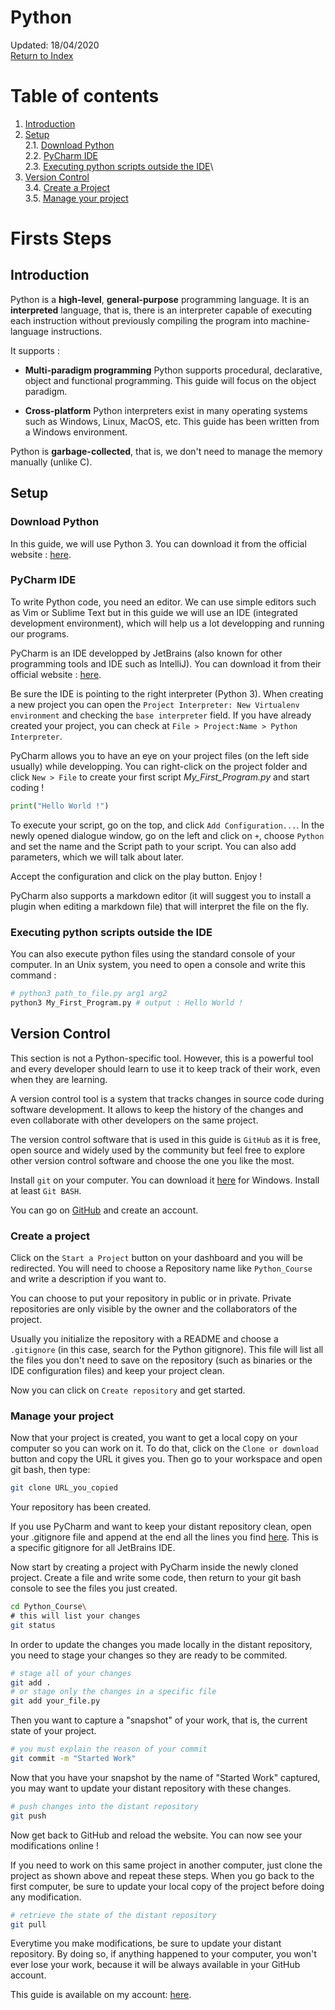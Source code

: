 Python
=========================
Updated: 18/04/2020\
[Return to Index](./00_python_index.md)

# Table of contents

1. [Introduction](#introduction)
2. [Setup](#setup)\
2.1. [Download Python](#download-python)\
2.2. [PyCharm IDE](#pycharm-ide)\
2.3. [Executing python scripts outside the IDE](#executing-python-scripts-outside-the-ide)\
3. [Version Control](#version-control)\
3.4. [Create a Project](#create-a-project)\
3.5. [Manage your project](#manage-your-project)

# Firsts Steps

## Introduction

Python is a **high-level**, **general-purpose** programming language. It is an **interpreted** language, that is, there is an interpreter capable of executing each instruction without previously compiling the program into machine-language instructions.

It supports :
* **Multi-paradigm programming**
Python supports procedural, declarative, object and functional programming. This guide will focus on the object paradigm.

* **Cross-platform**
Python interpreters exist in many operating systems such as Windows, Linux, MacOS, etc. This guide has been written from a Windows environment.

Python is **garbage-collected**, that is, we don't need to manage the memory manually (unlike C).

## Setup

### Download Python

In this guide, we will use Python 3. You can download it from the official website : [here](https://www.python.org/).

### PyCharm IDE

To write Python code, you need an editor. We can use simple editors such as Vim or Sublime Text but in this guide we will use an IDE (integrated development environment), which will help us a lot developping and running our programs.

PyCharm is an IDE developped by JetBrains (also known for other programming tools and IDE such as IntelliJ). You can download it from their official website : [here](https://www.jetbrains.com).

Be sure the IDE is pointing to the right interpreter (Python 3). When creating a new project you can open the ``Project Interpreter: New Virtualenv environment`` and checking the ``base interpreter`` field. If you have already created your project, you can check at ``File > Project:Name > Python Interpreter``.

PyCharm allows you to have an eye on your project files (on the left side usually) while developping. You can right-click on the project folder and click ``New > File`` to create your first script *My_First_Program.py* and start coding !

```python
print("Hello World !")
```

To execute your script, go on the top, and click ``Add Configuration...``. In the newly opened dialogue window, go on the left and click on ``+``, choose ``Python`` and set the name and the Script path to your script. You can also add parameters, which we will talk about later.

Accept the configuration and click on the play button. Enjoy !

PyCharm also supports a markdown editor (it will suggest you to install a plugin when editing a markdown file) that will interpret the file on the fly.

### Executing python scripts outside the IDE

You can also execute python files using the standard console of your computer. In an Unix system, you need to open a console and write this command :

```bash
# python3 path_to_file.py arg1 arg2
python3 My_First_Program.py # output : Hello World !
```

## Version Control

This section is not a Python-specific tool. However, this is a powerful tool and every developer should learn to use it to keep track of their work, even when they are learning.

A version control tool is a system that tracks changes in source code during software development. It allows to keep the history of the changes and even collaborate with other developers on the same project.

The version control software that is used in this guide is ``GitHub`` as it is free, open source and widely used by the community but feel free to explore other version control software and choose the one you like the most.

Install ``git`` on your computer. You can download it [here](https://gitforwindows.org) for Windows. Install at least ``Git BASH``.

You can go on [GitHub](https://github.com) and create an account.

### Create a project

Click on the ``Start a Project`` button on your dashboard and you will be redirected. You will need to choose a Repository name like ``Python_Course`` and write a description if you want to.

You can choose to put your repository in public or in private. Private repositories are only visible by the owner and the collaborators of the project.

Usually you initialize the repository with a README and choose a ``.gitignore`` (in this case, search for the Python gitignore). This file will list all the files you don't need to save on the repository (such as binaries or the IDE configuration files) and keep your project clean.

Now you can click on ``Create repository`` and get started.

### Manage your project

Now that your project is created, you want to get a local copy on your computer so you can work on it. To do that, click on the ``Clone or download`` button and copy the URL it gives you. Then go to your workspace and open git bash, then type:

```bash
git clone URL_you_copied
```

Your repository has been created.

If you use PyCharm and want to keep your distant repository clean, open your .gitignore file and append at the end all the lines you find [here](https://github.com/github/gitignore/blob/master/Global/JetBrains.gitignore). This is a specific gitignore for all JetBrains IDE.

Now start by creating a project with PyCharm inside the newly cloned project. Create a file and write some code, then return to your git bash console to see the files you just created.

```bash
cd Python_Course\
# this will list your changes
git status
```

In order to update the changes you made locally in the distant repository, you need to stage your changes so they are ready to be commited.

```bash
# stage all of your changes
git add .
# or stage only the changes in a specific file
git add your_file.py
```

Then you want to capture a "snapshot" of your work, that is, the current state of your project.

```bash
# you must explain the reason of your commit
git commit -m "Started Work"
```

Now that you have your snapshot by the name of "Started Work" captured, you may want to update your distant repository with these changes.

```bash
# push changes into the distant repository
git push
```

Now get back to GitHub and reload the website. You can now see your modifications online !

If you need to work on this same project in another computer, just clone the project as shown above and repeat these steps. When you go back to the first computer, be sure to update your local copy of the project before doing any modification.

```bash
# retrieve the state of the distant repository
git pull
```

Everytime you make modifications, be sure to update your distant repository. By doing so, if anything happened to your computer, you won't ever lose your work, because it will be always available in your GitHub account.

This guide is available on my account: [here](https://github.com/hyliancloud/INFO_Python).
